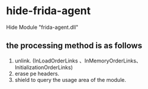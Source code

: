 # hide-frida-agent
Hide Module "frida-agent.dll"
## the processing method is as follows
1. unlink. (InLoadOrderLinks 、InMemoryOrderLinks、InitializationOrderLinks)
2. erase pe headers.
3. shield to query the usage area of the module.
